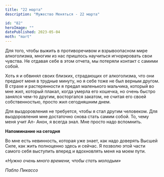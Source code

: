 ```yaml
---
title: "22 марта"
description: "Мужество Меняться - 22 марта"

id: "82"
heroImage: ""
datePublished: 2023-05-04
moth: "mart"
---
```


Для того, чтобы выжить в противоречивом и взрывоопасном мире алкоголизма,
многим из нас пришлось научиться игнорировать свои чувства. Не отдавая себе в
этом отчета, мы потеряли контакт с самими собой.

Хоть я и обвинял своих близких, страдающих от алкоголизма, что они предают
меня в трудные минуту, но я себе тоже не был верным другом. В страхе и
растерянности я предал маленького мальчика, который во мне жил, который
плакал, когда умерла его кошечка, но очень быстро занялся чем-то другим,
восторгался закатом, не считая его своей собственностью, просто жил
сегодняшним днем.

Для выздоровления не требуется, чтобы я стал другим человеком. Для
выздоровления мне достаточно снова стать самим собой. То, чему меня учит Ал-
Анон, я всегда знал. Мне просто надо вспомнить.

**Напоминание на сегодня**

Во мне есть невинность, которая уже знает, как надо доверять Высшей Силе, как
жить полноценно здесь и сейчас. Я позволю этой части самого себя выступить
вперед и вдохновлять меня на моем пути.

_«Нужно очень много времени, чтобы стать молодым»_

_Пабло Пикассо_
